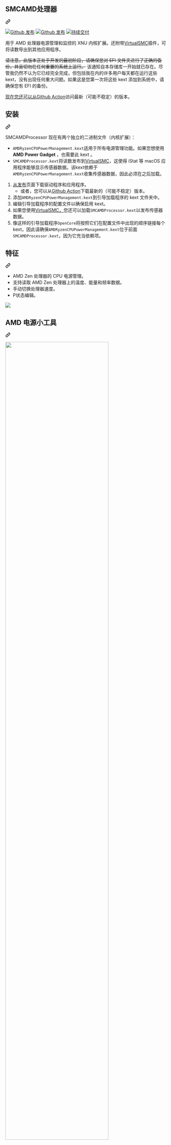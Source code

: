 <div class="Box-sc-g0xbh4-0 bJMeLZ js-snippet-clipboard-copy-unpositioned" data-hpc="true"><article class="markdown-body entry-content container-lg" itemprop="text"><div class="markdown-heading" dir="auto"><h1 tabindex="-1" class="heading-element" dir="auto"><font style="vertical-align: inherit;"><font style="vertical-align: inherit;">SMCAMD处理器</font></font></h1><a id="user-content-smcamdprocessor" class="anchor" aria-label="永久链接：SMCAMD处理器" href="#smcamdprocessor"><svg class="octicon octicon-link" viewBox="0 0 16 16" version="1.1" width="16" height="16" aria-hidden="true"><path d="m7.775 3.275 1.25-1.25a3.5 3.5 0 1 1 4.95 4.95l-2.5 2.5a3.5 3.5 0 0 1-4.95 0 .751.751 0 0 1 .018-1.042.751.751 0 0 1 1.042-.018 1.998 1.998 0 0 0 2.83 0l2.5-2.5a2.002 2.002 0 0 0-2.83-2.83l-1.25 1.25a.751.751 0 0 1-1.042-.018.751.751 0 0 1-.018-1.042Zm-4.69 9.64a1.998 1.998 0 0 0 2.83 0l1.25-1.25a.751.751 0 0 1 1.042.018.751.751 0 0 1 .018 1.042l-1.25 1.25a3.5 3.5 0 1 1-4.95-4.95l2.5-2.5a3.5 3.5 0 0 1 4.95 0 .751.751 0 0 1-.018 1.042.751.751 0 0 1-1.042.018 1.998 1.998 0 0 0-2.83 0l-2.5 2.5a1.998 1.998 0 0 0 0 2.83Z"></path></svg></a></div>
<p dir="auto"><a href="https://github.com/trulyspinach/SMCAMDProcessor/releases"><img src="https://camo.githubusercontent.com/94b42f83944f6c8b176535cb6f29ad92607097ff41068f22baeceba3f69b0a0f/68747470733a2f2f696d672e736869656c64732e696f2f6769746875622f646f776e6c6f6164732f7472756c797370696e6163682f534d43414d4450726f636573736f722f746f74616c2e7376673f636f6c6f723d70696e6b" alt="Github 发布" data-canonical-src="https://img.shields.io/github/downloads/trulyspinach/SMCAMDProcessor/total.svg?color=pink" style="max-width: 100%;"></a>
<a target="_blank" rel="noopener noreferrer nofollow" href="https://camo.githubusercontent.com/2508f781df11316c82ca4323ea19d6ec3a1fdafa31c713e903dd0abfff28206a/68747470733a2f2f696d672e736869656c64732e696f2f6769746875622f7265706f2d73697a652f7472756c797370696e6163682f534d43414d4450726f636573736f722e7376673f636f6c6f723d626c7565"><img src="https://camo.githubusercontent.com/2508f781df11316c82ca4323ea19d6ec3a1fdafa31c713e903dd0abfff28206a/68747470733a2f2f696d672e736869656c64732e696f2f6769746875622f7265706f2d73697a652f7472756c797370696e6163682f534d43414d4450726f636573736f722e7376673f636f6c6f723d626c7565" alt="Github 发布" data-canonical-src="https://img.shields.io/github/repo-size/trulyspinach/SMCAMDProcessor.svg?color=blue" style="max-width: 100%;"></a>
<a href="https://github.com/trulyspinach/SMCAMDProcessor/actions/workflows/main.yml"><img src="https://github.com/trulyspinach/SMCAMDProcessor/actions/workflows/main.yml/badge.svg" alt="持续交付" style="max-width: 100%;"></a></p>
<p dir="auto"><font style="vertical-align: inherit;"><font style="vertical-align: inherit;">用于 AMD 处理器电源管理和监控的 XNU 内核扩展。还附带</font></font><a href="https://github.com/acidanthera/VirtualSMC"><font style="vertical-align: inherit;"><font style="vertical-align: inherit;">VirtualSMC</font></font></a><font style="vertical-align: inherit;"><font style="vertical-align: inherit;">插件，可将读数导出到其他应用程序。</font></font></p>
<p dir="auto"><del><font style="vertical-align: inherit;"><font style="vertical-align: inherit;">请注意，此版本正处于开发的最初阶段，请确保您对 EFI 文件夹进行了正确的备份，并且切勿在任何重要的系统上运行。</font></font></del><font style="vertical-align: inherit;"><font style="vertical-align: inherit;">
该通知自本存储库一开始就已存在。尽管我仍然不认为它已经完全完成，但包括我在内的许多用户每天都在运行这些 kext，没有出现任何重大问题。如果这是您第一次将这些 kext 添加到系统中，请确保您有 EFI 的备份。</font></font></p>
<p dir="auto"><font style="vertical-align: inherit;"></font><a href="https://github.com/trulyspinach/SMCAMDProcessor/actions"><font style="vertical-align: inherit;"><font style="vertical-align: inherit;">现在您还可以从Github Action</font></font></a><font style="vertical-align: inherit;"><font style="vertical-align: inherit;">访问最新（可能不稳定）的版本</font><font style="vertical-align: inherit;">。</font></font></p>
<div class="markdown-heading" dir="auto"><h2 tabindex="-1" class="heading-element" dir="auto"><font style="vertical-align: inherit;"><font style="vertical-align: inherit;">安装</font></font></h2><a id="user-content-installation" class="anchor" aria-label="永久链接：安装" href="#installation"><svg class="octicon octicon-link" viewBox="0 0 16 16" version="1.1" width="16" height="16" aria-hidden="true"><path d="m7.775 3.275 1.25-1.25a3.5 3.5 0 1 1 4.95 4.95l-2.5 2.5a3.5 3.5 0 0 1-4.95 0 .751.751 0 0 1 .018-1.042.751.751 0 0 1 1.042-.018 1.998 1.998 0 0 0 2.83 0l2.5-2.5a2.002 2.002 0 0 0-2.83-2.83l-1.25 1.25a.751.751 0 0 1-1.042-.018.751.751 0 0 1-.018-1.042Zm-4.69 9.64a1.998 1.998 0 0 0 2.83 0l1.25-1.25a.751.751 0 0 1 1.042.018.751.751 0 0 1 .018 1.042l-1.25 1.25a3.5 3.5 0 1 1-4.95-4.95l2.5-2.5a3.5 3.5 0 0 1 4.95 0 .751.751 0 0 1-.018 1.042.751.751 0 0 1-1.042.018 1.998 1.998 0 0 0-2.83 0l-2.5 2.5a1.998 1.998 0 0 0 0 2.83Z"></path></svg></a></div>
<p dir="auto"><font style="vertical-align: inherit;"><font style="vertical-align: inherit;">SMCAMDProcessor 现在有两个独立的二进制文件（内核扩展）：</font></font></p>
<ul dir="auto">
<li><code>AMDRyzenCPUPowerManagement.kext</code><font style="vertical-align: inherit;"><font style="vertical-align: inherit;">适用于所有电源管理功能。如果您想使用</font></font><strong><font style="vertical-align: inherit;"><font style="vertical-align: inherit;">AMD Power Gadget</font></font></strong><font style="vertical-align: inherit;"><font style="vertical-align: inherit;"> ，也需要此 kext 。</font></font></li>
<li><code>SMCAMDProcessor.kext</code><font style="vertical-align: inherit;"><font style="vertical-align: inherit;">将读数发布到</font></font><a href="https://github.com/acidanthera/VirtualSMC"><font style="vertical-align: inherit;"><font style="vertical-align: inherit;">VirtualSMC</font></font></a><font style="vertical-align: inherit;"><font style="vertical-align: inherit;">，这使得 iStat 等 macOS 应用程序能够显示传感器数据。该kext依赖于</font></font><code>AMDRyzenCPUPowerManagement.kext</code><font style="vertical-align: inherit;"><font style="vertical-align: inherit;">收集传感器数据，因此必须在之后加载。</font></font></li>
</ul>
<ol dir="auto">
<li><font style="vertical-align: inherit;"></font><a href="https://github.com/trulyspinach/SMCAMDProcessor/releases"><font style="vertical-align: inherit;"><font style="vertical-align: inherit;">从发布</font></font></a><font style="vertical-align: inherit;"><font style="vertical-align: inherit;">页面下载驱动程序和应用程序</font><font style="vertical-align: inherit;">。
</font></font><ul dir="auto">
<li><font style="vertical-align: inherit;"><font style="vertical-align: inherit;">或者，您可以从</font></font><a href="https://github.com/trulyspinach/SMCAMDProcessor/actions"><font style="vertical-align: inherit;"><font style="vertical-align: inherit;">Github Action</font></font></a><font style="vertical-align: inherit;"><font style="vertical-align: inherit;">下载最新的（可能不稳定）版本。</font></font></li>
</ul>
</li>
<li><font style="vertical-align: inherit;"><font style="vertical-align: inherit;">添加</font></font><code>AMDRyzenCPUPowerManagement.kext</code><font style="vertical-align: inherit;"><font style="vertical-align: inherit;">到引导加载程序的 kext 文件夹中。</font></font></li>
<li><font style="vertical-align: inherit;"><font style="vertical-align: inherit;">编辑引导加载程序的配置文件以确保启用 kext。</font></font></li>
<li><font style="vertical-align: inherit;"><font style="vertical-align: inherit;">如果您使用</font></font><a href="https://github.com/acidanthera/VirtualSMC"><font style="vertical-align: inherit;"><font style="vertical-align: inherit;">VirtualSMC，</font></font></a><font style="vertical-align: inherit;"><font style="vertical-align: inherit;">您还可以加载</font></font><code>SMCAMDProcessor.kext</code><font style="vertical-align: inherit;"><font style="vertical-align: inherit;">以发布传感器数据。</font></font></li>
<li><font style="vertical-align: inherit;"><font style="vertical-align: inherit;">像这样的引导加载程序</font></font><code>OpenCore</code><font style="vertical-align: inherit;"><font style="vertical-align: inherit;">将按照它们在配置文件中出现的顺序链接每个 kext，因此请确保</font></font><code>AMDRyzenCPUPowerManagement.kext</code><font style="vertical-align: inherit;"><font style="vertical-align: inherit;">位于前面</font></font><code>SMCAMDProcessor.kext</code><font style="vertical-align: inherit;"><font style="vertical-align: inherit;">，因为它充当依赖项。</font></font></li>
</ol>
<div class="markdown-heading" dir="auto"><h2 tabindex="-1" class="heading-element" dir="auto"><font style="vertical-align: inherit;"><font style="vertical-align: inherit;">特征</font></font></h2><a id="user-content-features" class="anchor" aria-label="永久链接：特点" href="#features"><svg class="octicon octicon-link" viewBox="0 0 16 16" version="1.1" width="16" height="16" aria-hidden="true"><path d="m7.775 3.275 1.25-1.25a3.5 3.5 0 1 1 4.95 4.95l-2.5 2.5a3.5 3.5 0 0 1-4.95 0 .751.751 0 0 1 .018-1.042.751.751 0 0 1 1.042-.018 1.998 1.998 0 0 0 2.83 0l2.5-2.5a2.002 2.002 0 0 0-2.83-2.83l-1.25 1.25a.751.751 0 0 1-1.042-.018.751.751 0 0 1-.018-1.042Zm-4.69 9.64a1.998 1.998 0 0 0 2.83 0l1.25-1.25a.751.751 0 0 1 1.042.018.751.751 0 0 1 .018 1.042l-1.25 1.25a3.5 3.5 0 1 1-4.95-4.95l2.5-2.5a3.5 3.5 0 0 1 4.95 0 .751.751 0 0 1-.018 1.042.751.751 0 0 1-1.042.018 1.998 1.998 0 0 0-2.83 0l-2.5 2.5a1.998 1.998 0 0 0 0 2.83Z"></path></svg></a></div>
<ul dir="auto">
<li><font style="vertical-align: inherit;"><font style="vertical-align: inherit;">AMD Zen 处理器的 CPU 电源管理。</font></font></li>
<li><font style="vertical-align: inherit;"><font style="vertical-align: inherit;">支持读取 AMD Zen 处理器上的温度、能量和频率数据。</font></font></li>
<li><font style="vertical-align: inherit;"><font style="vertical-align: inherit;">手动切换处理器速度。</font></font></li>
<li><font style="vertical-align: inherit;"><font style="vertical-align: inherit;">P状态编辑。</font></font></li>
</ul>
<p dir="auto"><animated-image data-catalyst="" style="width: 100%;"><a target="_blank" rel="noopener noreferrer" href="https://github.com/trulyspinach/SMCAMDProcessor/blob/master/imgs/ani.gif" data-target="animated-image.originalLink"><img src="https://github.com/trulyspinach/SMCAMDProcessor/raw/master/imgs/ani.gif" style="max-width: 100%; display: inline-block;" data-target="animated-image.originalImage"></a>
    
<div class="markdown-heading" dir="auto"><h2 tabindex="-1" class="heading-element" dir="auto"><font style="vertical-align: inherit;"><font style="vertical-align: inherit;">AMD 电源小工具</font></font></h2><a id="user-content-amd-power-gadget" class="anchor" aria-label="永久链接：AMD 电源小工具" href="#amd-power-gadget"><svg class="octicon octicon-link" viewBox="0 0 16 16" version="1.1" width="16" height="16" aria-hidden="true"><path d="m7.775 3.275 1.25-1.25a3.5 3.5 0 1 1 4.95 4.95l-2.5 2.5a3.5 3.5 0 0 1-4.95 0 .751.751 0 0 1 .018-1.042.751.751 0 0 1 1.042-.018 1.998 1.998 0 0 0 2.83 0l2.5-2.5a2.002 2.002 0 0 0-2.83-2.83l-1.25 1.25a.751.751 0 0 1-1.042-.018.751.751 0 0 1-.018-1.042Zm-4.69 9.64a1.998 1.998 0 0 0 2.83 0l1.25-1.25a.751.751 0 0 1 1.042.018.751.751 0 0 1 .018 1.042l-1.25 1.25a3.5 3.5 0 1 1-4.95-4.95l2.5-2.5a3.5 3.5 0 0 1 4.95 0 .751.751 0 0 1-.018 1.042.751.751 0 0 1-1.042.018 1.998 1.998 0 0 0-2.83 0l-2.5 2.5a1.998 1.998 0 0 0 0 2.83Z"></path></svg></a></div>
<p dir="auto"><a target="_blank" rel="noopener noreferrer" href="https://github.com/trulyspinach/SMCAMDProcessor/blob/master/imgs/all.png"><img src="https://github.com/trulyspinach/SMCAMDProcessor/raw/master/imgs/all.png" width="80%" style="max-width: 100%;"></a></p>
<div class="markdown-heading" dir="auto"><h2 tabindex="-1" class="heading-element" dir="auto"><font style="vertical-align: inherit;"><font style="vertical-align: inherit;">编辑 P 状态</font></font></h2><a id="user-content-editing-pstate" class="anchor" aria-label="永久链接：编辑 PState" href="#editing-pstate"><svg class="octicon octicon-link" viewBox="0 0 16 16" version="1.1" width="16" height="16" aria-hidden="true"><path d="m7.775 3.275 1.25-1.25a3.5 3.5 0 1 1 4.95 4.95l-2.5 2.5a3.5 3.5 0 0 1-4.95 0 .751.751 0 0 1 .018-1.042.751.751 0 0 1 1.042-.018 1.998 1.998 0 0 0 2.83 0l2.5-2.5a2.002 2.002 0 0 0-2.83-2.83l-1.25 1.25a.751.751 0 0 1-1.042-.018.751.751 0 0 1-.018-1.042Zm-4.69 9.64a1.998 1.998 0 0 0 2.83 0l1.25-1.25a.751.751 0 0 1 1.042.018.751.751 0 0 1 .018 1.042l-1.25 1.25a3.5 3.5 0 1 1-4.95-4.95l2.5-2.5a3.5 3.5 0 0 1 4.95 0 .751.751 0 0 1-.018 1.042.751.751 0 0 1-1.042.018 1.998 1.998 0 0 0-2.83 0l-2.5 2.5a1.998 1.998 0 0 0 0 2.83Z"></path></svg></a></div>
<p dir="auto"><font style="vertical-align: inherit;"><font style="vertical-align: inherit;">自 0.3.1 版本以来，您现在可以使用 AMD Power Tool 编辑 CPU PState。
</font></font><a target="_blank" rel="noopener noreferrer" href="https://github.com/trulyspinach/SMCAMDProcessor/blob/master/imgs/pe.png"><img src="https://github.com/trulyspinach/SMCAMDProcessor/raw/master/imgs/pe.png" width="60%" style="max-width: 100%;"></a></p>
<p dir="auto"><font style="vertical-align: inherit;"><font style="vertical-align: inherit;">要访问 PState 编辑器：</font></font></p>
<ol dir="auto">
<li><font style="vertical-align: inherit;"><font style="vertical-align: inherit;">打开 AMD 电源工具</font></font></li>
<li><font style="vertical-align: inherit;"><font style="vertical-align: inherit;">转到“速度”选项卡</font></font></li>
<li><font style="vertical-align: inherit;"><font style="vertical-align: inherit;">点击“高级选项”</font></font></li>
</ol>
<div class="markdown-heading" dir="auto"><h2 tabindex="-1" class="heading-element" dir="auto"><font style="vertical-align: inherit;"><font style="vertical-align: inherit;">风扇控制</font></font></h2><a id="user-content-fan-control" class="anchor" aria-label="永久链接：风扇控制" href="#fan-control"><svg class="octicon octicon-link" viewBox="0 0 16 16" version="1.1" width="16" height="16" aria-hidden="true"><path d="m7.775 3.275 1.25-1.25a3.5 3.5 0 1 1 4.95 4.95l-2.5 2.5a3.5 3.5 0 0 1-4.95 0 .751.751 0 0 1 .018-1.042.751.751 0 0 1 1.042-.018 1.998 1.998 0 0 0 2.83 0l2.5-2.5a2.002 2.002 0 0 0-2.83-2.83l-1.25 1.25a.751.751 0 0 1-1.042-.018.751.751 0 0 1-.018-1.042Zm-4.69 9.64a1.998 1.998 0 0 0 2.83 0l1.25-1.25a.751.751 0 0 1 1.042.018.751.751 0 0 1 .018 1.042l-1.25 1.25a3.5 3.5 0 1 1-4.95-4.95l2.5-2.5a3.5 3.5 0 0 1 4.95 0 .751.751 0 0 1-.018 1.042.751.751 0 0 1-1.042.018 1.998 1.998 0 0 0-2.83 0l-2.5 2.5a1.998 1.998 0 0 0 0 2.83Z"></path></svg></a></div>
<p dir="auto"><font style="vertical-align: inherit;"><font style="vertical-align: inherit;">由于请求量很大，用于读取和覆盖风扇速度的实验性功能已退出！
</font></font><a target="_blank" rel="noopener noreferrer" href="https://github.com/trulyspinach/SMCAMDProcessor/blob/master/imgs/fans.png"><img src="https://github.com/trulyspinach/SMCAMDProcessor/raw/master/imgs/fans.png" width="60%" style="max-width: 100%;"></a></p>
<p dir="auto"><font style="vertical-align: inherit;"><font style="vertical-align: inherit;">您可以从菜单栏“打开 -&gt; SMC 风扇”或 Power Tool 中的按钮访问此菜单。目前仅支持有限数量的 SMC 控制器。</font></font></p>
<div class="markdown-heading" dir="auto"><h4 tabindex="-1" class="heading-element" dir="auto"><font style="vertical-align: inherit;"><font style="vertical-align: inherit;">安全注意事项</font></font></h4><a id="user-content-safety-notes" class="anchor" aria-label="永久链接：安全注意事项" href="#safety-notes"><svg class="octicon octicon-link" viewBox="0 0 16 16" version="1.1" width="16" height="16" aria-hidden="true"><path d="m7.775 3.275 1.25-1.25a3.5 3.5 0 1 1 4.95 4.95l-2.5 2.5a3.5 3.5 0 0 1-4.95 0 .751.751 0 0 1 .018-1.042.751.751 0 0 1 1.042-.018 1.998 1.998 0 0 0 2.83 0l2.5-2.5a2.002 2.002 0 0 0-2.83-2.83l-1.25 1.25a.751.751 0 0 1-1.042-.018.751.751 0 0 1-.018-1.042Zm-4.69 9.64a1.998 1.998 0 0 0 2.83 0l1.25-1.25a.751.751 0 0 1 1.042.018.751.751 0 0 1 .018 1.042l-1.25 1.25a3.5 3.5 0 1 1-4.95-4.95l2.5-2.5a3.5 3.5 0 0 1 4.95 0 .751.751 0 0 1-.018 1.042.751.751 0 0 1-1.042.018 1.998 1.998 0 0 0-2.83 0l-2.5 2.5a1.998 1.998 0 0 0 0 2.83Z"></path></svg></a></div>
<ul dir="auto">
<li><font style="vertical-align: inherit;"><font style="vertical-align: inherit;">不正确的 PState 设置可能会对您的计算机硬件造成永久性损坏。</font></font></li>
<li><font style="vertical-align: inherit;"><font style="vertical-align: inherit;">出于安全考虑，此功能仅限 root 用户使用。您可以使用 root 用户启动 AMD Power Gadget，也可以使用它</font></font><code>-amdpnopchk</code><font style="vertical-align: inherit;"><font style="vertical-align: inherit;">来禁用此检查。</font></font></li>
</ul>
<p dir="auto"><a target="_blank" rel="noopener noreferrer" href="https://github.com/trulyspinach/SMCAMDProcessor/blob/master/imgs/iStats.png"><img src="https://github.com/trulyspinach/SMCAMDProcessor/raw/master/imgs/iStats.png" width="40%" style="max-width: 100%;"></a></p>
<div class="markdown-heading" dir="auto"><h2 tabindex="-1" class="heading-element" dir="auto"><font style="vertical-align: inherit;"><font style="vertical-align: inherit;">贡献</font></font></h2><a id="user-content-contribution" class="anchor" aria-label="永久链接：贡献" href="#contribution"><svg class="octicon octicon-link" viewBox="0 0 16 16" version="1.1" width="16" height="16" aria-hidden="true"><path d="m7.775 3.275 1.25-1.25a3.5 3.5 0 1 1 4.95 4.95l-2.5 2.5a3.5 3.5 0 0 1-4.95 0 .751.751 0 0 1 .018-1.042.751.751 0 0 1 1.042-.018 1.998 1.998 0 0 0 2.83 0l2.5-2.5a2.002 2.002 0 0 0-2.83-2.83l-1.25 1.25a.751.751 0 0 1-1.042-.018.751.751 0 0 1-.018-1.042Zm-4.69 9.64a1.998 1.998 0 0 0 2.83 0l1.25-1.25a.751.751 0 0 1 1.042.018.751.751 0 0 1 .018 1.042l-1.25 1.25a3.5 3.5 0 1 1-4.95-4.95l2.5-2.5a3.5 3.5 0 0 1 4.95 0 .751.751 0 0 1-.018 1.042.751.751 0 0 1-1.042.018 1.998 1.998 0 0 0-2.83 0l-2.5 2.5a1.998 1.998 0 0 0 0 2.83Z"></path></svg></a></div>
<div class="markdown-heading" dir="auto"><h4 tabindex="-1" class="heading-element" dir="auto"><font style="vertical-align: inherit;"><font style="vertical-align: inherit;">如果您喜欢这个项目，请考虑通过以下方式支持它：</font></font></h4><a id="user-content-if-you-like-this-project-please-consider-supporting-it-via" class="anchor" aria-label="永久链接：如果您喜欢这个项目，请考虑通过以下方式支持它：" href="#if-you-like-this-project-please-consider-supporting-it-via"><svg class="octicon octicon-link" viewBox="0 0 16 16" version="1.1" width="16" height="16" aria-hidden="true"><path d="m7.775 3.275 1.25-1.25a3.5 3.5 0 1 1 4.95 4.95l-2.5 2.5a3.5 3.5 0 0 1-4.95 0 .751.751 0 0 1 .018-1.042.751.751 0 0 1 1.042-.018 1.998 1.998 0 0 0 2.83 0l2.5-2.5a2.002 2.002 0 0 0-2.83-2.83l-1.25 1.25a.751.751 0 0 1-1.042-.018.751.751 0 0 1-.018-1.042Zm-4.69 9.64a1.998 1.998 0 0 0 2.83 0l1.25-1.25a.751.751 0 0 1 1.042.018.751.751 0 0 1 .018 1.042l-1.25 1.25a3.5 3.5 0 1 1-4.95-4.95l2.5-2.5a3.5 3.5 0 0 1 4.95 0 .751.751 0 0 1-.018 1.042.751.751 0 0 1-1.042.018 1.998 1.998 0 0 0-2.83 0l-2.5 2.5a1.998 1.998 0 0 0 0 2.83Z"></path></svg></a></div>
<ul dir="auto">
<li>
<p dir="auto"><font style="vertical-align: inherit;"><font style="vertical-align: inherit;">给它一颗星！</font></font></p>
</li>
<li>
<p dir="auto"><a href="https://ko-fi.com/trulyspinach" rel="nofollow"><font style="vertical-align: inherit;"><font style="vertical-align: inherit;">给我买</font></font></a><font style="vertical-align: inherit;"><font style="vertical-align: inherit;">杯咖啡。</font></font></p>
</li>
<li>
<p dir="auto"><font style="vertical-align: inherit;"><font style="vertical-align: inherit;">如果您遇到任何问题或有建议，请打开问题（仅限英文）。</font></font></p>
</li>
<li>
<p dir="auto"><font style="vertical-align: inherit;"><font style="vertical-align: inherit;">或者，如果您是一名编码人员，请随时提交拉取请求。如果您有任何与代码相关的问题，请在 Discord 上私信我。</font></font></p>
</li>
</ul>
<div class="markdown-heading" dir="auto"><h2 tabindex="-1" class="heading-element" dir="auto"><font style="vertical-align: inherit;"><font style="vertical-align: inherit;">制作人员</font></font></h2><a id="user-content-credits" class="anchor" aria-label="永久链接：学分" href="#credits"><svg class="octicon octicon-link" viewBox="0 0 16 16" version="1.1" width="16" height="16" aria-hidden="true"><path d="m7.775 3.275 1.25-1.25a3.5 3.5 0 1 1 4.95 4.95l-2.5 2.5a3.5 3.5 0 0 1-4.95 0 .751.751 0 0 1 .018-1.042.751.751 0 0 1 1.042-.018 1.998 1.998 0 0 0 2.83 0l2.5-2.5a2.002 2.002 0 0 0-2.83-2.83l-1.25 1.25a.751.751 0 0 1-1.042-.018.751.751 0 0 1-.018-1.042Zm-4.69 9.64a1.998 1.998 0 0 0 2.83 0l1.25-1.25a.751.751 0 0 1 1.042.018.751.751 0 0 1 .018 1.042l-1.25 1.25a3.5 3.5 0 1 1-4.95-4.95l2.5-2.5a3.5 3.5 0 0 1 4.95 0 .751.751 0 0 1-.018 1.042.751.751 0 0 1-1.042.018 1.998 1.998 0 0 0-2.83 0l-2.5 2.5a1.998 1.998 0 0 0 0 2.83Z"></path></svg></a></div>
<ul dir="auto">
<li><a href="https://github.com/aluveitie"><font style="vertical-align: inherit;"><font style="vertical-align: inherit;">aluveitie</font></font></a><font style="vertical-align: inherit;"><font style="vertical-align: inherit;">进行各种增强和修复。</font></font></li>
<li><a href="https://github.com/mauricelos"><font style="vertical-align: inherit;"><font style="vertical-align: inherit;">mauricelos</font></font></a><font style="vertical-align: inherit;"><font style="vertical-align: inherit;">用于 IT86XXE SMC 芯片驱动程序。</font></font></li>
<li><a href="https://github.com/necross2"><font style="vertical-align: inherit;"><font style="vertical-align: inherit;">necross2</font></font></a><font style="vertical-align: inherit;"><font style="vertical-align: inherit;">添加对温度传感器偏移的支持。</font></font></li>
<li><a href="https://github.com/Shaneee"><font style="vertical-align: inherit;"><font style="vertical-align: inherit;">Shaneee 的</font></font></a><font style="vertical-align: inherit;"><font style="vertical-align: inherit;">美丽图标。</font></font></li>
<li><a href="https://github.com/mbarbierato"><font style="vertical-align: inherit;"><font style="vertical-align: inherit;">mbarbierato</font></font></a><font style="vertical-align: inherit;"><font style="vertical-align: inherit;">、</font></font><a href="https://github.com/Lorys89"><font style="vertical-align: inherit;"><font style="vertical-align: inherit;">Lorys89</font></font></a><font style="vertical-align: inherit;"><font style="vertical-align: inherit;">用于NCT6799D SMC芯片驱动。</font></font></li>
<li><font style="vertical-align: inherit;"><font style="vertical-align: inherit;">所有修复和改进的贡献者。</font></font></li>
</ul>
<div class="markdown-heading" dir="auto"><h2 tabindex="-1" class="heading-element" dir="auto"><font style="vertical-align: inherit;"><font style="vertical-align: inherit;">笔记</font></font></h2><a id="user-content-notes" class="anchor" aria-label="永久链接：注释" href="#notes"><svg class="octicon octicon-link" viewBox="0 0 16 16" version="1.1" width="16" height="16" aria-hidden="true"><path d="m7.775 3.275 1.25-1.25a3.5 3.5 0 1 1 4.95 4.95l-2.5 2.5a3.5 3.5 0 0 1-4.95 0 .751.751 0 0 1 .018-1.042.751.751 0 0 1 1.042-.018 1.998 1.998 0 0 0 2.83 0l2.5-2.5a2.002 2.002 0 0 0-2.83-2.83l-1.25 1.25a.751.751 0 0 1-1.042-.018.751.751 0 0 1-.018-1.042Zm-4.69 9.64a1.998 1.998 0 0 0 2.83 0l1.25-1.25a.751.751 0 0 1 1.042.018.751.751 0 0 1 .018 1.042l-1.25 1.25a3.5 3.5 0 1 1-4.95-4.95l2.5-2.5a3.5 3.5 0 0 1 4.95 0 .751.751 0 0 1-.018 1.042.751.751 0 0 1-1.042.018 1.998 1.998 0 0 0-2.83 0l-2.5 2.5a1.998 1.998 0 0 0 0 2.83Z"></path></svg></a></div>
<ul dir="auto">
<li>
<p dir="auto"><font style="vertical-align: inherit;"><font style="vertical-align: inherit;">我对 macOS 内核开发还相当陌生，这个软件项目最初是一个业余爱好项目，现在</font></font><strong><font style="vertical-align: inherit;"><font style="vertical-align: inherit;">仍然是</font></font></strong><font style="vertical-align: inherit;"><font style="vertical-align: inherit;">，在我新构建的 AMD hackintosh 计算机上阅读一些内容。</font></font></p>
</li>
<li>
<p dir="auto"><font style="vertical-align: inherit;"><font style="vertical-align: inherit;">话虽如此，请忍受一些意大利面条和不惯用的代码。欢迎任何批评:)</font></font></p>
</li>
</ul>
<p dir="auto"><a href="https://github.com/anuraghazra/github-readme-stats"><img src="https://camo.githubusercontent.com/d0a774aae59429759eccd647cdd5cc372bbaf5ee1bb87da7e51ef422b9ddf2e4/68747470733a2f2f6769746875622d726561646d652d73746174732e76657263656c2e6170702f6170693f757365726e616d653d7472756c797370696e616368267468656d653d7261646963616c" alt="统计数据" data-canonical-src="https://github-readme-stats.vercel.app/api?username=trulyspinach&amp;theme=radical" style="max-width: 100%;"></a></p>
</article></div>
